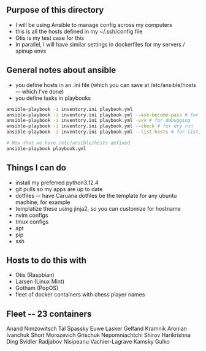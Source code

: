 ## Purpose of this directory
- I will be using Ansible to manage config across my computers
- this is all the hosts defined in my ~/.ssh/config file
- Otis is my test case for this
- In parallel, I will have similar settings in dockerfiles for my servers / spinup envs

## General notes about ansible
- you define hosts in an .ini file (which you can save at /etc/ansible/hosts -- which I've done)
- you define tasks in playbooks

```bash
ansible-playbook -i inventory.ini playbook.yml
ansible-playbook -i inventory.ini playbook.yml --ask-become-pass # for sudo
ansible-playbook -i inventory.ini playbook.yml -vvv # for debugging
ansible-playbook -i inventory.ini playbook.yml --check # for dry run
ansible-playbook -i inventory.ini playbook.yml --list-hosts # for listing hosts

# Now that we have /etc/ansible/hosts defined
ansible-playbook playbook.yml
```

## Things I can do
- install my preferred python3.12.4
- git pulls so my apps are up to date
- dotfiles -- have Caruana dotfiles be the template for any ubuntu machine, for example
 - templatize these using jinja2, so you can customize for hostname
- nvim configs
- tmux configs
- apt
- pip
- ssh

## Hosts to do this with
- Otis (Raspbian)
- Larsen (Linux Mint)
- Gotham (PopOS)
- fleet of docker containers with chess player names

## Fleet -- 23 containers
Anand
Nimzowitsch
Tal
Spassky
Euwe
Lasker
Gelfand
Kramnik
Aronian
Ivanchuk
Short
Morozevich
Grischuk
Nepomniachtchi
Shirov
Harikrishna
Ding
Svidler
Radjabov
Nisipeanu
Vachier-Lagrave
Kamsky
Gulko

